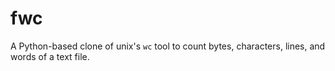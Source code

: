 # fwc
A Python-based clone of unix's `wc` tool to count bytes, characters, lines, and words of a text file.
